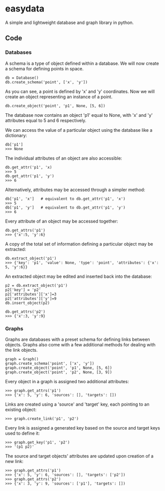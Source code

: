 # easydata
A simple and lightweight database and graph library in python.

## Code

### Databases

A schema is a type of object defined within a database. We will now create a schema for defining points in space.
    
    db = Database()
    db.create_schema('point', ['x', 'y'])

As you can see, a point is defined by 'x' and 'y' coordinates. Now we will create an object representing an instance of a point.

    db.create_object('point', 'p1', None, [5, 6])
    
The database now contains an object 'p1' equal to None, with 'x' and 'y' attributes equal to 5 and 6 respectively.

We can access the value of a particular object using the database like a dictionary:

    db['p1']
    >>> None

The individual attributes of an object are also accessible:

    db.get_attr('p1', 'x)
    >>> 5
    db.get_attr('p1', 'y')
    >>> 6

Alternatively, attributes may be accessed through a simpler method:

    db['p1', 'x']   # equivalent to db.get_attr('p1', 'x')
    >>> 5
    db['p1', 'y']   # equivalent to db.get_attr('p1', 'y')
    >>> 6

Every attribute of an object may be accessed together:
    
    db.get_attrs('p1')
    >>> {'x':5, 'y':6}
    
A copy of the total set of information defining a particular object may be extracted:

    db.extract_object('p1')
    >>> {'key': 'p1', 'value': None, 'type': 'point', 'attributes': {'x': 5, 'y':6}}

An extracted object may be edited and inserted back into the database:

    p2 = db.extract_object('p1')
    p2['key'] = 'p2'
    p2['attributes']['x']=3
    p2['attributes']['y']=9
    db.insert_object(p2)

    db.get_attrs('p2')
    >>> {'x':3, 'y':9}

### Graphs

Graphs are databases with a preset schema for defining links between objects. Graphs also come with a few additional methods for dealing with the link objects.

    graph = Graph()
    graph.create_schema('point', ['x', 'y'])
    graph.create_object('point', 'p1', None, [5, 6])
    graph.create_object('point', 'p2', None, [3, 9])

Every object in a graph is assigned two additional attributes:
    
    >>> graph.get_attrs('p1')
    >>> {'x': 5, 'y': 6, 'sources': [], 'targets': [])

Links are created using a 'source' and 'target' key, each pointing to an existing object:

    >>> graph.create_link('p1', 'p2')
    
Every link is assigned a generated key based on the source and target keys used to define it:
    
    >>> graph.get_key('p1', 'p2')
    >>> '(p1 p2)'

The source and target objects' attributes are updated upon creation of a new link:

    >>> graph.get_attrs('p1')
    >>> {'x': 5, 'y': 6, 'sources': [], 'targets': ['p2'])
    >>> graph.get_attrs('p2')
    >>> {'x': 3, 'y': 9, 'sources': ['p1'], 'targets': [])
